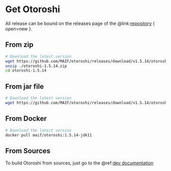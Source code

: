 # Get Otoroshi

All release can be bound on the releases page of the @link:[repository](https://github.com/MAIF/otoroshi/releases) { open=new }.

## From zip

```sh
# Download the latest version
wget https://github.com/MAIF/otoroshi/releases/download/v1.5.14/otoroshi-1.5.14.zip
unzip ./otoroshi-1.5.14.zip
cd otoroshi-1.5.14
```

## From jar file

```sh
# Download the latest version
wget https://github.com/MAIF/otoroshi/releases/download/v1.5.14/otoroshi.jar
```

## From Docker

```sh
# Download the latest version
docker pull maif/otoroshi:1.5.14-jdk11
```

## From Sources

To build Otoroshi from sources, just go to the @ref:[dev documentation](../dev.md)
